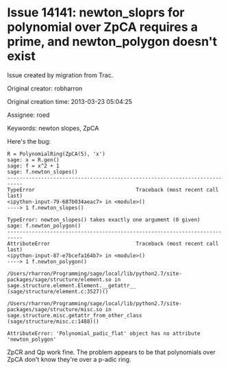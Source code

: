 # Issue 14141: newton_sloprs for polynomial over ZpCA requires a prime, and newton_polygon doesn't exist

Issue created by migration from Trac.

Original creator: robharron

Original creation time: 2013-03-23 05:04:25

Assignee: roed

Keywords: newton slopes, ZpCA

Here's the bug:

```
R = PolynomialRing(ZpCA(5), 'x')
sage: x = R.gen()
sage: f = x^2 + 1
sage: f.newton_slopes()
---------------------------------------------------------------------------
TypeError                                 Traceback (most recent call last)
<ipython-input-79-687b034aeac7> in <module>()
----> 1 f.newton_slopes()

TypeError: newton_slopes() takes exactly one argument (0 given)
sage: f.newton_polygon()
---------------------------------------------------------------------------
AttributeError                            Traceback (most recent call last)
<ipython-input-87-e7bcefa164b7> in <module>()
----> 1 f.newton_polygon()

/Users/rharron/Programming/sage/local/lib/python2.7/site-packages/sage/structure/element.so in sage.structure.element.Element.__getattr__ (sage/structure/element.c:3527)()

/Users/rharron/Programming/sage/local/lib/python2.7/site-packages/sage/structure/misc.so in sage.structure.misc.getattr_from_other_class (sage/structure/misc.c:1488)()

AttributeError: 'Polynomial_padic_flat' object has no attribute 'newton_polygon'
```


ZpCR and Qp work fine. The problem appears to be that polynomials over ZpCA don't know they're over a p-adic ring.
